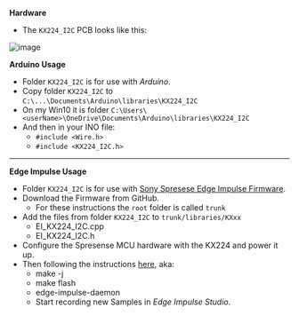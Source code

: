 **Hardware**
* The `KX224_I2C` PCB looks like this:

![image](https://user-images.githubusercontent.com/92460732/203920280-c92e735e-c343-4eea-b6d7-780928885a2d.png)

**Arduino Usage**
* Folder `KX224_I2C` is for use with *Arduino*.
* Copy folder `KX224_I2C` to `C:\...\Documents\Arduino\libraries\KX224_I2C`
* On my Win10 it is folder `C:\Users\<userName>\OneDrive\Documents\Arduino\libraries\KX224_I2C`
* And then in your INO file:
  * `#include <Wire.h>`
  * `#include <KX224_I2C.h>`
<HR>

**Edge Impulse Usage**
* Folder `KX224_I2C` is for use with [Sony Spresese Edge Impulse Firmware](https://github.com/edgeimpulse/firmware-sony-spresense).
* Download the Firmware from GitHub.
  * For these instructions the `root` folder is called `trunk`
* Add the files from folder `KX224_I2C` to `trunk/libraries/KXxx`
  * EI_KX224_I2C.cpp
  * EI_KX224_I2C.h
* Configure the Spresense MCU hardware with the KX224 and power it up.
* Then following the instructions [here](https://github.com/edgeimpulse/firmware-sony-spresense), aka:
  * make -j
  * make flash
  * edge-impulse-daemon
  * Start recording new Samples in *Edge Impulse Studio*.
